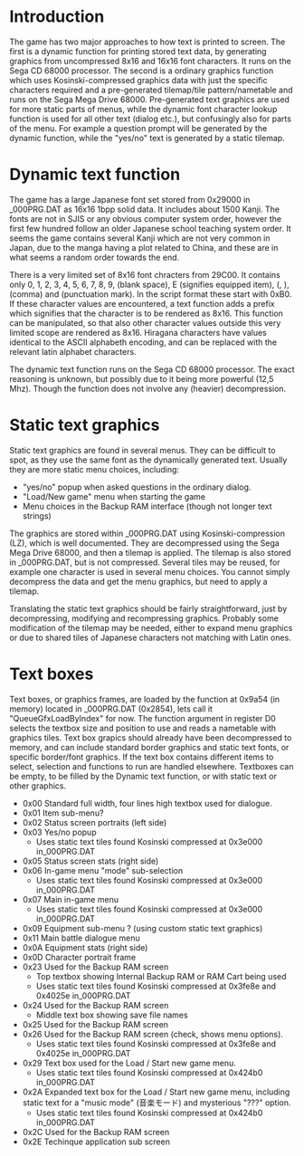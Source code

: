 # Introduction
The game has two major approaches to how text is printed to screen. The first is a dynamic function for printing stored text data, by generating graphics from uncompressed 8x16 and 16x16 font characters. It runs on the Sega CD 68000 processor. The second is a ordinary graphics function which uses Kosinski-compressed graphics data with just the specific characters required and a pre-generated tilemap/tile pattern/nametable and runs on the Sega Mega Drive 68000. Pre-generated text graphics are used for more static parts of menus, while the dynamic font character lookup function is used for all other text (dialog etc.), but confusingly also for parts of the menu. For example a question prompt will be generated by the dynamic function, while the "yes/no" text is generated by a static tilemap. 

# Dynamic text function

The game has a large Japanese font set stored from 0x29000 in _000PRG.DAT as 16x16 1bpp solid data. It includes about 1500 Kanji. The fonts are not in SJIS or any obvious computer system order, however the first few hundred follow an older Japanese school teaching system order. It seems the game contains several Kanji which are not very common in Japan, due to the manga having a plot related to China, and these are in what seems a random order towards the end.

There is a very limited set of 8x16 font chracters from 29C00. It contains only 0, 1, 2, 3, 4, 5, 6, 7, 8, 9, (blank space), E (signifies equipped item), (, ), (comma) and (punctuation mark). In the script format these start with 0xB0. If these character values are encountered, a text function adds a prefix which signifies that the character is to be rendered as 8x16. This function can be manipulated, so that also other character values outside this very limited scope are rendered as 8x16. Hiragana characters have values identical to the ASCII alphabeth encoding, and can be replaced with the relevant latin alphabet characters.

The dynamic text function runs on the Sega CD 68000 processor. The exact reasoning is unknown, but possibly due to it being more powerful (12,5 Mhz). Though the function does not involve any (heavier) decompression.

# Static text graphics

Static text graphics are found in several menus. They can be difficult to spot, as they use the same font as the dynamically generated text. Usually they are more static menu choices, including:

* "yes/no" popup when asked questions in the ordinary dialog.
* "Load/New game" menu when starting the game
* Menu choices in the Backup RAM interface (though not longer text strings)

The graphics are stored within _000PRG.DAT using Kosinski-compression (LZ), which is well documented. They are decompressed using the Sega Mega Drive 68000, and then a tilemap is applied. The tilemap is also stored in _000PRG.DAT, but is not compressed. Several tiles may be reused, for example one character is used in several menu choices. You cannot simply decompress the data and get the menu graphics, but need to apply a tilemap.

Translating the static text graphics should be fairly straightforward, just by decompressing, modifying and recompressing graphics. Probably some modification of the tilemap may be needed, either to expand menu graphics or due to shared tiles of Japanese characters not matching with Latin ones.

# Text boxes

Text boxes, or graphics frames, are loaded by the function at 0x9a54 (in memory) located in _000PRG.DAT (0x2854), lets call it "QueueGfxLoadByIndex" for now. The function argument in register D0 selects the textbox size and position to use and reads a nametable with graphics tiles. Text box grapics should already have been decompressed to memory, and can include standard border graphics and static text fonts, or specific border/font graphics. If the text box contains different items to select, selection and functions to run are handled elsewhere. Textboxes can be empty, to be filled by the Dynamic text function, or with static text or other graphics.

* 0x00 Standard full width, four lines high textbox used for dialogue.
* 0x01 Item sub-menu?
* 0x02 Status screen portraits (left side)
* 0x03 Yes/no popup
  * Uses static text tiles found Kosinski compressed at 0x3e000 in_000PRG.DAT
* 0x05 Status screen stats (right side)
* 0x06 In-game menu "mode" sub-selection
  * Uses static text tiles found Kosinski compressed at 0x3e000 in_000PRG.DAT
* 0x07 Main in-game menu
  * Uses static text tiles found Kosinski compressed at 0x3e000 in_000PRG.DAT
* 0x09 Equipment sub-menu ? (using custom static text graphics)
* 0x11 Main battle dialogue menu
* 0x0A Equipment stats (right side)
* 0x0D Character portrait frame
* 0x23 Used for the Backup RAM screen
  * Top textbox showing Internal Backup RAM or RAM Cart being used
  * Uses static text tiles found Kosinski compressed at 0x3fe8e and 0x4025e in_000PRG.DAT
* 0x24 Used for the Backup RAM screen
  * Middle text box showing save file names
* 0x25 Used for the Backup RAM screen
* 0x26 Used for the Backup RAM screen (check, shows menu options).
  * Uses static text tiles found Kosinski compressed at 0x3fe8e and 0x4025e in_000PRG.DAT
* 0x29 Text box used for the Load / Start new game menu.
  * Uses static text tiles found Kosinski compressed at 0x424b0 in_000PRG.DAT
* 0x2A Expanded text box for the Load / Start new game menu, including static text for a "music mode" (音楽モード) and mysterious "???" option.
  * Uses static text tiles found Kosinski compressed at 0x424b0 in_000PRG.DAT
* 0x2C Used for the Backup RAM screen
* 0x2E Techinque application sub screen
